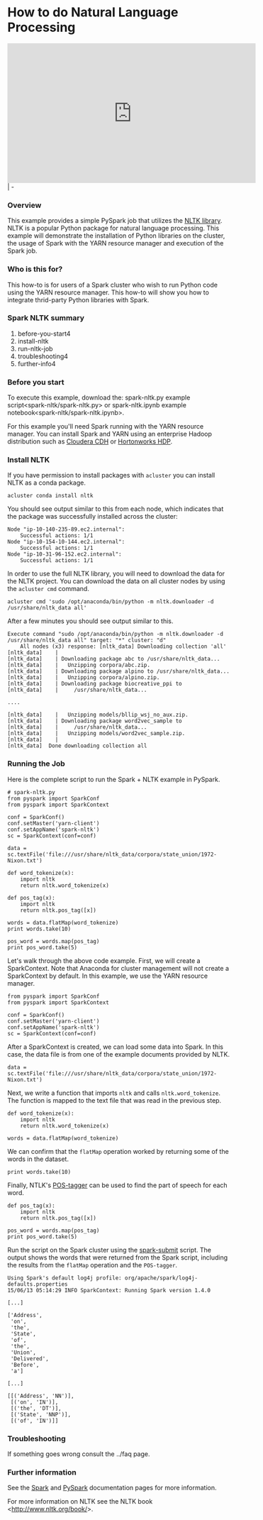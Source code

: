How to do Natural Language Processing
=====================================

<center><iframe width="560" height="315" src="https://www.youtube.com/embed/yceT9sj61vw" frameborder="0" allowfullscreen></iframe></center>
|
-

### Overview

This example provides a simple PySpark job that utilizes the [NLTK
library](http://www.nltk.org/). NLTK is a popular Python package for
natural language processing. This example will demonstrate the
installation of Python libraries on the cluster, the usage of Spark with
the YARN resource manager and execution of the Spark job.

### Who is this for?

This how-to is for users of a Spark cluster who wish to run Python code
using the YARN resource manager. This how-to will show you how to
integrate thrid-party Python libraries with Spark.

### Spark NLTK summary

1.  before-you-start4
2.  install-nltk
3.  run-nltk-job
4.  troubleshooting4
5.  further-info4

### Before you start

To execute this example, download the:
spark-nltk.py example script&lt;spark-nltk/spark-nltk.py&gt; or
spark-nltk.ipynb example notebook&lt;spark-nltk/spark-nltk.ipynb&gt;.

For this example you'll need Spark running with the YARN resource
manager. You can install Spark and YARN using an enterprise Hadoop
distribution such as [Cloudera
CDH](https://www.cloudera.com/products/apache-hadoop/key-cdh-components.html)
or [Hortonworks HDP](http://hortonworks.com/products/hdp/).

### Install NLTK

If you have permission to install packages with `acluster` you can
install NLTK as a conda package.

``` {.sourceCode .bash}
acluster conda install nltk
```

You should see output similar to this from each node, which indicates
that the package was successfully installed across the cluster:

``` {.sourceCode .text}
Node "ip-10-140-235-89.ec2.internal":
    Successful actions: 1/1
Node "ip-10-154-10-144.ec2.internal":
    Successful actions: 1/1
Node "ip-10-31-96-152.ec2.internal":
    Successful actions: 1/1
```

In order to use the full NLTK library, you will need to download the
data for the NLTK project. You can download the data on all cluster
nodes by using the `acluster cmd` command.

``` {.sourceCode .text}
acluster cmd 'sudo /opt/anaconda/bin/python -m nltk.downloader -d /usr/share/nltk_data all'
```

After a few minutes you should see output similar to this.

``` {.sourceCode .text}
Execute command "sudo /opt/anaconda/bin/python -m nltk.downloader -d /usr/share/nltk_data all" target: "*" cluster: "d"
    All nodes (x3) response: [nltk_data] Downloading collection 'all'
[nltk_data]    |
[nltk_data]    | Downloading package abc to /usr/share/nltk_data...
[nltk_data]    |   Unzipping corpora/abc.zip.
[nltk_data]    | Downloading package alpino to /usr/share/nltk_data...
[nltk_data]    |   Unzipping corpora/alpino.zip.
[nltk_data]    | Downloading package biocreative_ppi to
[nltk_data]    |     /usr/share/nltk_data...

....

[nltk_data]    |   Unzipping models/bllip_wsj_no_aux.zip.
[nltk_data]    | Downloading package word2vec_sample to
[nltk_data]    |     /usr/share/nltk_data...
[nltk_data]    |   Unzipping models/word2vec_sample.zip.
[nltk_data]    |
[nltk_data]  Done downloading collection all
```

### Running the Job

Here is the complete script to run the Spark + NLTK example in PySpark.

``` {.sourceCode .python}
# spark-nltk.py
from pyspark import SparkConf
from pyspark import SparkContext

conf = SparkConf()
conf.setMaster('yarn-client')
conf.setAppName('spark-nltk')
sc = SparkContext(conf=conf)

data = sc.textFile('file:///usr/share/nltk_data/corpora/state_union/1972-Nixon.txt')

def word_tokenize(x):
    import nltk
    return nltk.word_tokenize(x)

def pos_tag(x):
    import nltk
    return nltk.pos_tag([x])

words = data.flatMap(word_tokenize)
print words.take(10)

pos_word = words.map(pos_tag)
print pos_word.take(5)
```

Let's walk through the above code example. First, we will create a
SparkContext. Note that Anaconda for cluster management will not create
a SparkContext by default. In this example, we use the YARN resource
manager.

``` {.sourceCode .python}
from pyspark import SparkConf
from pyspark import SparkContext

conf = SparkConf()
conf.setMaster('yarn-client')
conf.setAppName('spark-nltk')
sc = SparkContext(conf=conf)
```

After a SparkContext is created, we can load some data into Spark. In
this case, the data file is from one of the example documents provided
by NLTK.

``` {.sourceCode .python}
data = sc.textFile('file:///usr/share/nltk_data/corpora/state_union/1972-Nixon.txt')
```

Next, we write a function that imports `nltk` and calls
`nltk.word_tokenize`. The function is mapped to the text file that was
read in the previous step.

``` {.sourceCode .python}
def word_tokenize(x):
    import nltk
    return nltk.word_tokenize(x)

words = data.flatMap(word_tokenize)
```

We can confirm that the `flatMap` operation worked by returning some of
the words in the dataset.

``` {.sourceCode .python}
print words.take(10)
```

Finally, NTLK's [POS-tagger](http://www.nltk.org/book/ch05.html) can be
used to find the part of speech for each word.

``` {.sourceCode .python}
def pos_tag(x):
    import nltk
    return nltk.pos_tag([x])

pos_word = words.map(pos_tag)
print pos_word.take(5)
```

Run the script on the Spark cluster using the
[spark-submit](https://spark.apache.org/docs/latest/submitting-applications.html)
script. The output shows the words that were returned from the Spark
script, including the results from the `flatMap` operation and the
`POS-tagger`.

``` {.sourceCode .text}
Using Spark's default log4j profile: org/apache/spark/log4j-defaults.properties
15/06/13 05:14:29 INFO SparkContext: Running Spark version 1.4.0

[...]

['Address',
 'on',
 'the',
 'State',
 'of',
 'the',
 'Union',
 'Delivered',
 'Before',
 'a']

[...]

[[('Address', 'NN')],
 [('on', 'IN')],
 [('the', 'DT')],
 [('State', 'NNP')],
 [('of', 'IN')]]
```

### Troubleshooting

If something goes wrong consult the ../faq page.

### Further information

See the [Spark](https://spark.apache.org/) and
[PySpark](https://spark.apache.org/docs/latest/programming-guide.html)
documentation pages for more information.

For more information on NLTK see the
NLTK book &lt;http://www.nltk.org/book/&gt;.
